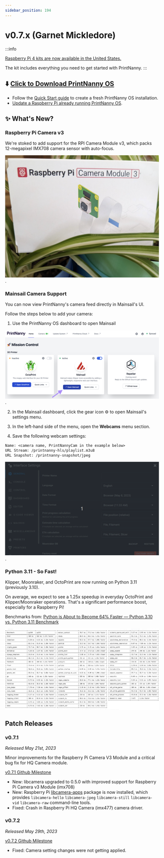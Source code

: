 ```yaml
---
sidebar_position: 194
---
```


# v0.7.x (Garnet Mickledore)

:::info

[Raspberry Pi 4 kits are now available in the United States.](https://printnanny.ai/shop/raspberry-pi-4-kit)

The kit includes everything you need to get started with PrintNanny.
:::

## ⬇️ [Click to Download PrintNanny OS](https://github.com/bitsy-ai/printnanny-os/releases/tag/0.7.2)

* Follow the [Quick Start guide](https://docs.printnanny.ai/docs/category/quick-start/) to create a fresh PrintNanny OS installation.
* [Update a Raspberry Pi already running PrintNanny OS](https://docs.printnanny.ai/docs/update-printnanny-os/).

## ✨ What's New?

### Raspberry Pi Camera v3

We're stoked to add support for the RPI Camera Module v3, which packs 12-megapixel IMX708 camera sensor with auto-focus.

![Raspberry Pi Camera Module v3](./img/v0.7.0/raspberrypi-cam-v3.jpg).


### Mainsail Camera Support

You can now view PrintNanny's camera feed directly in Mainsail's UI.

Follow the steps below to add your camera:

1. Use the PrintNanny OS dashboard to open Mainsail

![Raspberry Pi Camera Module v3](./img/v0.7.0/printnanny-dash-open-mainsail.png).

2. In the Mainsail dashboard, click the gear icon ⚙️ to open Mainsail's settings menu.

3. In the left-hand side of the menu, open the **Webcams** menu section.

4. Save the following webcam settings:

```
Name: <camera name, PrintNannyCam in the example below>
URL Stream: /printnanny-hls/playlist.m3u8
URL Snapshot: /printnanny-snapshot/jpeg
```

![Add PrintNanny camera to Mainsail](./img/v0.7.0/printnanny-cam-mainsail.gif).

### Python 3.11 - So Fast!

Klipper, Moonraker, and OctoPrint are now running on Python 3.11 (previously 3.10).

On average, we expect to see a 1.25x speedup in everyday OctoPrint and Klipper/Moonraker operations. That's a significant performance boost, especially for a Raspberry Pi! 

Benchmarks from: [Python is About to Become 64% Faster — Python 3.10 vs. Python 3.11 Benchmark](https://towardsdatascience.com/python-is-about-to-become-64-faster-python-3-10-vs-python-3-11-benchmark-3a6abcc25b90)

![Python 3.10 vs. Python 3.11 benchmarks](./img/v0.7.0/python3.10-vs-python3.11.png)

## Patch Releases

### v0.7.1

_Released May 21st, 2023_

Minor improvements for the Raspberry Pi Camera V3 Module and a critical bug fix for HQ Camera module.

[v0.7.1 Github Milestone](https://github.com/bitsy-ai/printnanny-os/milestone/13?closed=1)

* New: libcamera upgraded to 0.5.0 with improved support for Raspberry Pi Camera v3 Module (imx708)
* New: Raspberry Pi [libcamera-apps](https://www.raspberrypi.com/documentation/computers/camera_software.html#libcamera-and-libcamera-apps) package is now installed, which provides `libcamera-hello` `libcamera-jpeg` `libcamera-still` `libcamera-vid` `libcamera-raw` command-line tools.
* Fixed: Crash in Raspberry Pi HQ Camera (imx477) camera driver.

### v0.7.2


_Released May 29th, 2023_

[v0.7.2 Github Milestone](https://github.com/bitsy-ai/printnanny-os/issues?q=is%3Aissue+milestone%3A0.7.2+is%3Aclosed)

* Fixed: Camera setting changes were not getting applied.

